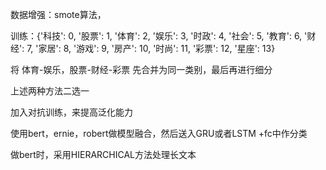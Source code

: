 数据增强：smote算法，

训练：{'科技': 0, '股票': 1, '体育': 2, '娱乐': 3, '时政': 4, '社会': 5, '教育': 6, '财经': 7, '家居': 8, '游戏': 9, '房产': 10, '时尚': 11, '彩票': 12, '星座': 13}

将 体育-娱乐，股票-财经-彩票 先合并为同一类别，最后再进行细分

上述两种方法二选一



加入对抗训练，来提高泛化能力

使用bert，ernie，robert做模型融合，然后送入GRU或者LSTM +fc中作分类

做bert时，采用HIERARCHICAL方法处理长文本







